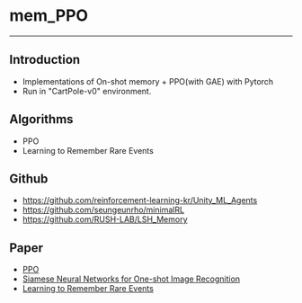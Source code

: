 # mem_PPO
 - - -
## Introduction
- Implementations of On-shot memory + PPO(with GAE) with Pytorch
- Run in "CartPole-v0" environment.

## Algorithms
- PPO
- Learning to Remember Rare Events

## Github
- https://github.com/reinforcement-learning-kr/Unity_ML_Agents
- https://github.com/seungeunrho/minimalRL
- https://github.com/RUSH-LAB/LSH_Memory

## Paper
- [PPO](https://arxiv.org/pdf/1707.06347)
- [Siamese Neural Networks for One-shot Image Recognition](https://www.cs.cmu.edu/~rsalakhu/papers/oneshot1.pdf)
- [Learning to Remember Rare Events](https://arxiv.org/abs/1703.03129)
